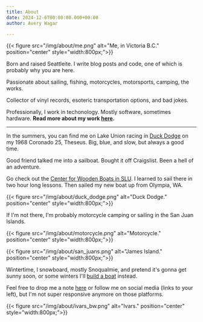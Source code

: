 ```yaml
---
title: About
date: 2024-12-6T00:00:00.000+00:00
author: Avery Wagar

---
```


{{< figure src="/img/about/me.png" alt="Me, in Victoria B.C." position="center" style="width:800px;">}}

Born and raised Seattleite. I write blog posts and code, one of which is probably why you are here.

Passionate about sailing, fishing, motorcycles, motorsports, camping, the works.

Collector of vinyl records, esoteric transportation options, and bad jokes.

Professionally, I work in techonology. Mostly software, sometimes hardware. **Read more about my work [here](/work).**

---

In the summers, you can find me on Lake Union racing in [Duck Dodge](http://www.duckdodge.org/) on my 1968 Coronado 25, Theseus. Big, blue, and slow, but always a good time.

Good friend talked me into a sailboat. Bought it off Craigslist. Been a hell of an adventure.

Go check out the [Center for Wooden Boats in SLU](https://www.cwb.org/). I learned to sail there in two hour long lessons. Then sailed my new boat up from Olympia, WA.

{{< figure src="/img/about/duck_dodge.png" alt="Duck Dodge." position="center" style="width:800px;">}}

If I'm not there, I'm probably motorcycle camping or sailing in the San Juan Islands.

{{< figure src="/img/about/motorcycle.png" alt="Motorcycle." position="center" style="width:800px;">}}


{{< figure src="/img/about/san_juans.png" alt="James Island." position="center" style="width:800px;">}}

Wintertime, I snowboard, mostly Snoqualmie, and pretend it's gonna get sunny soon, or some winters I'll [build a boat](/post/ariadne) instead.

Feel free to drop me a note [here](/contact) or follow me on social media (links to your left), but I'm not super responsive anymore on those platforms.

{{< figure src="/img/about/ivars_bw.png" alt="Ivars." position="center" style="width:800px;">}}
